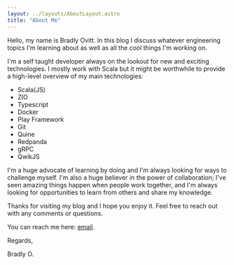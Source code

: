 ```yaml
---
layout: ../layouts/AboutLayout.astro
title: "About Me"
---
```


Hello, my name is Bradly Ovitt. In this blog I discuss whatever engineering topics I'm learning about as well as all the cool things I'm working on.

I'm a self taught developer always on the lookout for new and exciting technologies. I mostly work with Scala but it might be worthwhile to provide a high-level overview of my main technologies:

- Scala(JS)
- ZIO
- Typescript
- Docker
- Play Framework
- Git
- Quine
- Redpanda
- gRPC
- QwikJS

I'm a huge advocate of learning by doing and I'm always looking for ways to challenge myself. I'm also a huge believer in the power of collaboration; I've seen amazing things happen when people work together, and I'm always looking for opportunities to learn from others and share my knowledge.

Thanks for visiting my blog and I hope you enjoy it. Feel free to reach out with any comments or questions.

You can reach me here: [email](mailto:oobrad76@gmail.com).

Regards,

Bradly O.